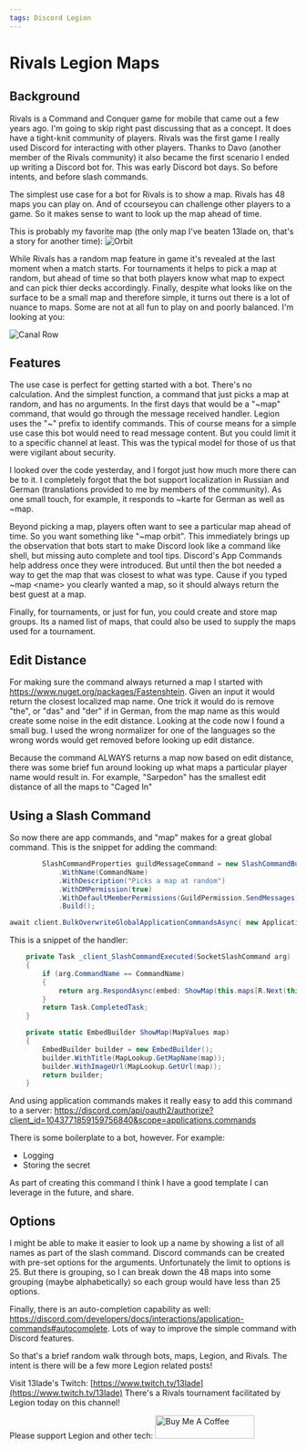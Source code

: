 ```yaml
---
tags: Discord Legion
---
```


# Rivals Legion Maps

## Background
Rivals is a Command and Conquer game for mobile that came out a few years ago. I'm going to skip right past discussing that as a concept. It does have a tight-knit community of players. Rivals was the first game I really used Discord for interacting with other players. Thanks to Davo (another member of the Rivals community) it also became the first scenario I ended up writing a Discord bot for. This was early Discord bot days. So before intents, and before slash commands. 

The simplest use case for a bot for Rivals is to show a map. Rivals has 48 maps you can play on. And of ccourseyou can challenge other players to a game. So it makes sense to want to look up the map ahead of time. 

This is probably my favorite map (the only map I've beaten 13lade on, that's a story for another time):
![Orbit](http://davoonline.com/rivals/Bot/maps/orbit.png)

While Rivals has a random map feature in game it's revealed at the last moment when a match starts. For tournaments it helps to pick a map at random, but ahead of time so that both players know what map to expect and can pick thier decks accordingly. Finally, despite what looks like on the surface to be a small map and therefore simple, it turns out there is a lot of nuance to maps. Some are not at all fun to play on and poorly balanced. I'm looking at you:

![Canal Row](http://davoonline.com/rivals/Bot/maps/canalrow.png)

## Features
The use case is perfect for getting started with a bot. There's no calculation. And the simplest function, a command that just picks a map at random, and has no arguments. In the first days that would be a "\~map" command, that would go through the message received handler. Legion uses the "~" prefix to identify commands. This of course means for a simple use case this bot would need to read message content. But you could limit it to a specific channel at least. This was the typical model for those of us that were vigilant about security. 

I looked over the code yesterday, and I forgot just how much more there can be to it. I completely forgot that the bot support localization in Russian and German (translations provided to me by members of the community). As one small touch, for example, it responds to ~karte for German as well as ~map.

Beyond picking a map, players often want to see a particular map ahead of time. So you want something like "~map orbit". This immediately brings up the observation that bots start to make Discord look like a command like shell, but missing auto complete and tool tips. Discord's App Commands help address once they were introduced.  But until then the bot needed a way to get the map that was closest to what was type. Cause if you typed ~map \<name\> you clearly wanted a map, so it should always return the best guest at a map. 

Finally, for tournaments, or just for fun, you could create and store map groups. Its a named list of maps, that could also be used to supply the maps used for a tournament. 

## Edit Distance

For making sure the command always returned a map I started with https://www.nuget.org/packages/Fastenshtein. Given an input it would return the closest localized map name. One trick it would do is remove "the", or "das" and "der" if in German, from the map name as this would create some noise in the edit distance. Looking at the code now I found a small bug.  I used the wrong normalizer for one of the languages so the wrong words would get removed before looking up edit distance.

Because the command ALWAYS returns a map now based on edit distance, there was some brief fun around looking up what maps a particular player name would result in. For example, "Sarpedon" has the smallest edit distance of all the maps to "Caged In"

## Using a Slash Command
So now there are app commands, and "map" makes for a great global command. This is the snippet for adding the command: 

```C#
        SlashCommandProperties guildMessageCommand = new SlashCommandBuilder()
            .WithName(CommandName)
            .WithDescription("Picks a map at random")
            .WithDMPermission(true)
            .WithDefaultMemberPermissions(GuildPermission.SendMessages)
            .Build();

await client.BulkOverwriteGlobalApplicationCommandsAsync( new ApplicationCommandProperties[] {guildMessageCommand});
```
This is a snippet of the handler: 
```C#
    private Task _client_SlashCommandExecuted(SocketSlashCommand arg)
    {
        if (arg.CommandName == CommandName)
        {
            return arg.RespondAsync(embed: ShowMap(this.maps[R.Next(this.maps.Count)]).Build());
        }
        return Task.CompletedTask;
    }

    private static EmbedBuilder ShowMap(MapValues map)
    {
        EmbedBuilder builder = new EmbedBuilder();
        builder.WithTitle(MapLookup.GetMapName(map));
        builder.WithImageUrl(MapLookup.GetUrl(map));
        return builder;
    }
```

And using application commands makes it really easy to add this command to a server: 
https://discord.com/api/oauth2/authorize?client_id=1043771859159756840&scope=applications.commands

There is some boilerplate to a bot, however. For example:
* Logging
* Storing the secret

As part of creating this command I think I have a good template I can leverage in the future, and share.

## Options
I might be able to make it easier to look up a name by showing a list of all names as part of the slash command. Discord commands can be created with pre-set options for the arguments. Unfortunately the limit to options is 25. But there is grouping, so I can break down the 48 maps into some grouping (maybe alphabetically) so each group would have less than 25 options. 

Finally, there is an auto-completion capability as well: https://discord.com/developers/docs/interactions/application-commands#autocomplete. Lots of way to improve the simple command with Discord features. 

So that's a brief random walk through bots, maps, Legion, and Rivals. The intent is there will be a few more Legion related posts!

Visit 13lade's Twitch: [https://www.twitch.tv/13lade](https://www.twitch.tv/13lade)
There's a Rivals tournament facilitated by Legion today on this channel!

Please support Legion and other tech: <a href="https://www.buymeacoffee.com/sarpedontdw" target="_blank"><img src="https://cdn.buymeacoffee.com/buttons/default-orange.png" alt="Buy Me A Coffee" height="41" width="174"></a>
